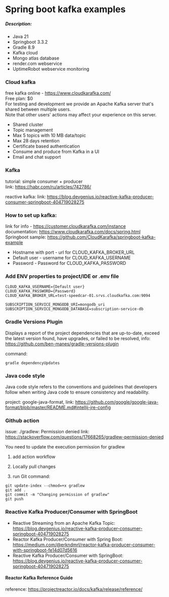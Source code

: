 # Spring boot kafka examples

##### Description:

* Java 21
* Springboot 3.3.2
* Gradle 8.9
* Kafka cloud
* Mongo atlas database
* render.com webservice
* UptimeRobot webservice monitoring

### Cloud kafka

free kafka online - https://www.cloudkarafka.com/ </br>
Free plan: $0 </br>
For testing and development we provide an Apache Kafka server
that's shared between multiple users. </br>
Note that other users' actions may affect your experience on this server.

* Shared cluster
* Topic management
* Max 5 topics with 10 MB data/topic
* Max 28 days retention
* Certificate based authentication
* Consume and produce from Kafka in a UI
* Email and chat support

### Kafka

tutorial: simple consumer + producer <br>
link: https://habr.com/ru/articles/742786/

reactive kafka:
link: https://blog.devgenius.io/reactive-kafka-producer-consumer-springboot-404719028275

### How to set up kafka:

link for info - https://customer.cloudkarafka.com/instance </br>
documentation: https://www.cloudkarafka.com/docs/spring.html </br>
Springboot sample: https://github.com/CloudKarafka/springboot-kafka-example </br>

* Hostname with port - url for CLOUD_KAFKA_BROKER_URL
* Default user - username for CLOUD_KAFKA_USERNAME
* Password - Password for CLOUD_KAFKA_PASSWORD

### Add ENV properties to project/IDE or .env file

```
CLOUD_KAFKA_USERNAME={Default user}
CLOUD_KAFKA_PASSWORD={Password}
CLOUD_KAFKA_BROKER_URL=test-speedcar-01.srvs.cloudkafka.com:9094

SUBSCRIPTION_SERVICE_MONGODB_URI=mongodb_uri
SUBSCRIPTION_SERVICE_MONGODB_DATABASE=subscription-service-db
```

### Gradle Versions Plugin

Displays a report of the project dependencies that are up-to-date, exceed the latest version found, have upgrades, or
failed to be resolved, info: https://github.com/ben-manes/gradle-versions-plugin

command:

```
gradle dependencyUpdates
```

### Java code style

Java code style refers to the conventions and guidelines that developers follow when writing Java code to ensure
consistency and readability.

project: google-java-format,
link: https://github.com/google/google-java-format/blob/master/README.md#intellij-jre-config

### Github action

issue:  ./gradlew: Permission denied
link: https://stackoverflow.com/questions/17668265/gradlew-permission-denied

You need to update the execution permission for gradlew

1. add action workflow

2. Locally pull changes

3. run Git command:

```
git update-index --chmod=+x gradlew
git add .
git commit -m "Changing permission of gradlew"
git push
```

### Reactive Kafka Producer/Consumer with SpringBoot

* Reactive Streaming from an Apache Kafka
  Topic: https://blog.devgenius.io/reactive-kafka-producer-consumer-springboot-404719028275
* Reactor Kafka Producer/Consumer with Spring
  Boot: https://medium.com/@erkndmrl/reactor-kafka-producer-consumer-with-springboot-fe14d07d5616
* Reactive Kafka Producer/Consumer with
  SpringBoot: https://blog.devgenius.io/reactive-kafka-producer-consumer-springboot-404719028275

#### Reactor Kafka Reference Guide

reference: https://projectreactor.io/docs/kafka/release/reference/
